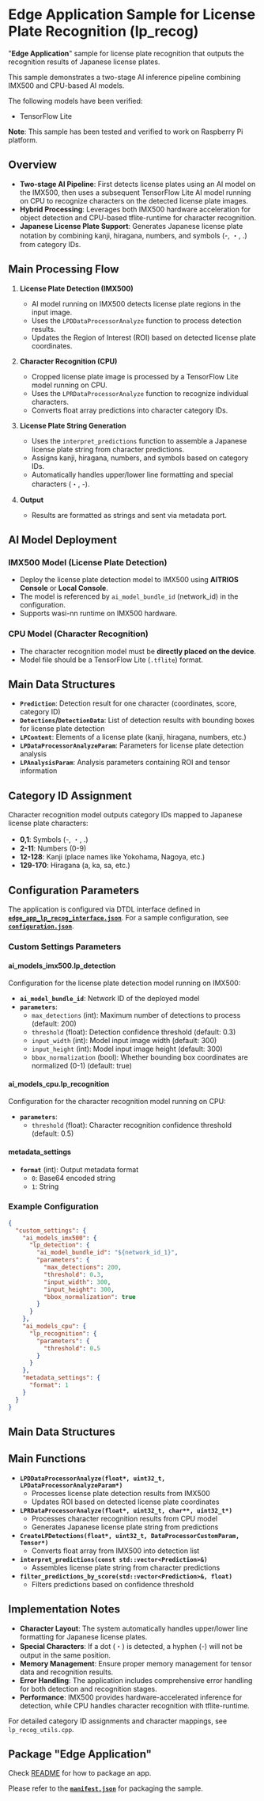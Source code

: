 # Edge Application Sample for License Plate Recognition (lp_recog)

"**Edge Application**" sample for license plate recognition that outputs the recognition results of Japanese license plates.

This sample demonstrates a two-stage AI inference pipeline combining IMX500 and CPU-based AI models.

The following models have been verified:
- TensorFlow Lite

**Note**: This sample has been tested and verified to work on Raspberry Pi platform.

## Overview
- **Two-stage AI Pipeline**: First detects license plates using an AI model on the IMX500, then uses a subsequent TensorFlow Lite AI model running on CPU to recognize characters on the detected license plate images.
- **Hybrid Processing**: Leverages both IMX500 hardware acceleration for object detection and CPU-based tflite-runtime for character recognition.
- **Japanese License Plate Support**: Generates Japanese license plate notation by combining kanji, hiragana, numbers, and symbols (-, ・, .) from category IDs.

## Main Processing Flow
1. **License Plate Detection (IMX500)**
   - AI model running on IMX500 detects license plate regions in the input image.
   - Uses the `LPDDataProcessorAnalyze` function to process detection results.
   - Updates the Region of Interest (ROI) based on detected license plate coordinates.

2. **Character Recognition (CPU)**
   - Cropped license plate image is processed by a TensorFlow Lite model running on CPU.
   - Uses the `LPRDataProcessorAnalyze` function to recognize individual characters.
   - Converts float array predictions into character category IDs.

3. **License Plate String Generation**
   - Uses the `interpret_predictions` function to assemble a Japanese license plate string from character predictions.
   - Assigns kanji, hiragana, numbers, and symbols based on category IDs.
   - Automatically handles upper/lower line formatting and special characters (・, -).

4. **Output**
   - Results are formatted as strings and sent via metadata port.

## AI Model Deployment

### IMX500 Model (License Plate Detection)
- Deploy the license plate detection model to IMX500 using **AITRIOS Console** or **Local Console**.
- The model is referenced by `ai_model_bundle_id` (network_id) in the configuration.
- Supports wasi-nn runtime on IMX500 hardware.

### CPU Model (Character Recognition)
- The character recognition model must be **directly placed on the device**.
- Model file should be a TensorFlow Lite (`.tflite`) format.

## Main Data Structures
- **`Prediction`**: Detection result for one character (coordinates, score, category ID)
- **`Detections`/`DetectionData`**: List of detection results with bounding boxes for license plate detection
- **`LPContent`**: Elements of a license plate (kanji, hiragana, numbers, etc.)
- **`LPDataProcessorAnalyzeParam`**: Parameters for license plate detection analysis
- **`LPAnalysisParam`**: Analysis parameters containing ROI and tensor information

## Category ID Assignment
Character recognition model outputs category IDs mapped to Japanese license plate characters:
- **0,1**: Symbols (-, ・, .)
- **2-11**: Numbers (0-9)
- **12-128**: Kanji (place names like Yokohama, Nagoya, etc.)
- **129-170**: Hiragana (a, ka, sa, etc.)

## Configuration Parameters

The application is configured via DTDL interface defined in [**`edge_app_lp_recog_interface.json`**](./package/edge_app_lp_recog_interface.json). For a sample configuration, see [**`configuration.json`**](./configuration/configuration.json).

### Custom Settings Parameters

#### ai_models_imx500.lp_detection
Configuration for the license plate detection model running on IMX500:

- **`ai_model_bundle_id`**: Network ID of the deployed model
- **`parameters`**:
  - `max_detections` (int): Maximum number of detections to process (default: 200)
  - `threshold` (float): Detection confidence threshold (default: 0.3)
  - `input_width` (int): Model input image width (default: 300)
  - `input_height` (int): Model input image height (default: 300)
  - `bbox_normalization` (bool): Whether bounding box coordinates are normalized (0-1) (default: true)

#### ai_models_cpu.lp_recognition
Configuration for the character recognition model running on CPU:

- **`parameters`**:
  - `threshold` (float): Character recognition confidence threshold (default: 0.5)

#### metadata_settings
- **`format`** (int): Output metadata format
  - `0`: Base64 encoded string
  - `1`: String

### Example Configuration
```json
{
  "custom_settings": {
    "ai_models_imx500": {
      "lp_detection": {
        "ai_model_bundle_id": "${network_id_1}",
        "parameters": {
          "max_detections": 200,
          "threshold": 0.3,
          "input_width": 300,
          "input_height": 300,
          "bbox_normalization": true
        }
      }
    },
    "ai_models_cpu": {
      "lp_recognition": {
        "parameters": {
          "threshold": 0.5
        }
      }
    },
    "metadata_settings": {
      "format": 1
    }
  }
}
```

## Main Data Structures

## Main Functions
- **`LPDDataProcessorAnalyze(float*, uint32_t, LPDataProcessorAnalyzeParam*)`**
  - Processes license plate detection results from IMX500
  - Updates ROI based on detected license plate coordinates
- **`LPRDataProcessorAnalyze(float*, uint32_t, char**, uint32_t*)`**
  - Processes character recognition results from CPU model
  - Generates Japanese license plate string from predictions
- **`CreateLPDetections(float*, uint32_t, DataProcessorCustomParam, Tensor*)`**
  - Converts float array from IMX500 into detection list
- **`interpret_predictions(const std::vector<Prediction>&)`**
  - Assembles license plate string from character predictions
- **`filter_predictions_by_score(std::vector<Prediction>&, float)`**
  - Filters predictions based on confidence threshold

## Implementation Notes
- **Character Layout**: The system automatically handles upper/lower line formatting for Japanese license plates.
- **Special Characters**: If a dot (・) is detected, a hyphen (-) will not be output in the same position.
- **Memory Management**: Ensure proper memory management for tensor data and recognition results.
- **Error Handling**: The application includes comprehensive error handling for both detection and recognition stages.
- **Performance**: IMX500 provides hardware-accelerated inference for detection, while CPU handles character recognition with tflite-runtime.

For detailed category ID assignments and character mappings, see `lp_recog_utils.cpp`.

## Package "**Edge Application**"

Check [README](../../tutorials/2_import_edge_app/README.md) for how to package an app.

Please refer to the [**`manifest.json`**](./package/manifest.json) for packaging the sample.
